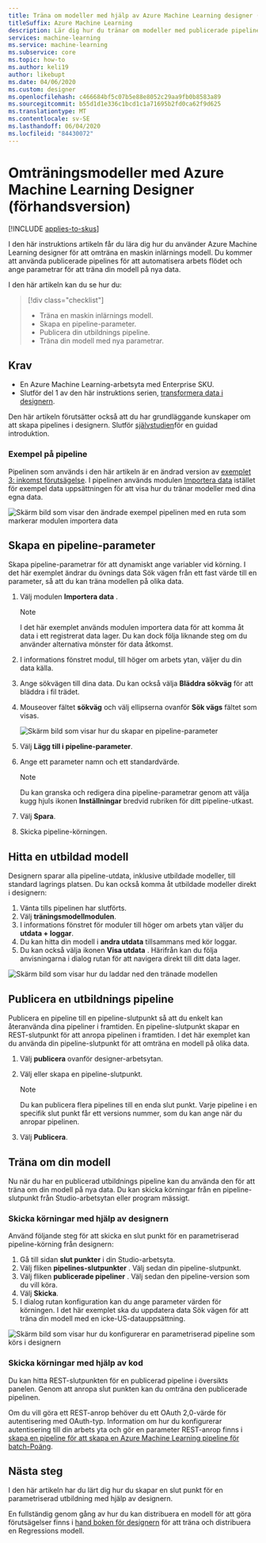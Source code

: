 ```yaml
---
title: Träna om modeller med hjälp av Azure Machine Learning designer (förhands granskning)
titleSuffix: Azure Machine Learning
description: Lär dig hur du tränar om modeller med publicerade pipelines i Azure Machine Learning designer (för hands version).
services: machine-learning
ms.service: machine-learning
ms.subservice: core
ms.topic: how-to
ms.author: keli19
author: likebupt
ms.date: 04/06/2020
ms.custom: designer
ms.openlocfilehash: c466684bf5c07b5e88e8052c29aa9fb0b8583a89
ms.sourcegitcommit: b55d1d1e336c1bcd1c1a71695b2fd0ca62f9d625
ms.translationtype: MT
ms.contentlocale: sv-SE
ms.lasthandoff: 06/04/2020
ms.locfileid: "84430072"
---
```

# <a name="retrain-models-with-azure-machine-learning-designer-preview"></a>Omträningsmodeller med Azure Machine Learning Designer (förhandsversion)
[!INCLUDE [applies-to-skus](../../includes/aml-applies-to-enterprise-sku.md)]

I den här instruktions artikeln får du lära dig hur du använder Azure Machine Learning designer för att omträna en maskin inlärnings modell. Du kommer att använda publicerade pipelines för att automatisera arbets flödet och ange parametrar för att träna din modell på nya data. 

I den här artikeln kan du se hur du:

> [!div class="checklist"]
> * Träna en maskin inlärnings modell.
> * Skapa en pipeline-parameter.
> * Publicera din utbildnings pipeline.
> * Träna din modell med nya parametrar.

## <a name="prerequisites"></a>Krav

* En Azure Machine Learning-arbetsyta med Enterprise SKU.
* Slutför del 1 av den här instruktions serien, [transformera data i designern](how-to-designer-transform-data.md).

Den här artikeln förutsätter också att du har grundläggande kunskaper om att skapa pipelines i designern. Slutför [självstudien](tutorial-designer-automobile-price-train-score.md)för en guidad introduktion. 

### <a name="sample-pipeline"></a>Exempel på pipeline

Pipelinen som används i den här artikeln är en ändrad version av [exemplet 3: inkomst förutsägelse](samples-designer.md#classification). I pipelinen används modulen [Importera data](algorithm-module-reference/import-data.md) istället för exempel data uppsättningen för att visa hur du tränar modeller med dina egna data.

![Skärm bild som visar den ändrade exempel pipelinen med en ruta som markerar modulen importera data](./media/how-to-retrain-designer/modified-sample-pipeline.png)

## <a name="create-a-pipeline-parameter"></a>Skapa en pipeline-parameter

Skapa pipeline-parametrar för att dynamiskt ange variabler vid körning. I det här exemplet ändrar du övnings data Sök vägen från ett fast värde till en parameter, så att du kan träna modellen på olika data.

1. Välj modulen **Importera data** .

    > [!NOTE]
    > I det här exemplet används modulen importera data för att komma åt data i ett registrerat data lager. Du kan dock följa liknande steg om du använder alternativa mönster för data åtkomst.

1. I informations fönstret modul, till höger om arbets ytan, väljer du din data källa.

1. Ange sökvägen till dina data. Du kan också välja **Bläddra sökväg** för att bläddra i fil trädet. 

1. Mouseover fältet **sökväg** och välj ellipserna ovanför **Sök vägs** fältet som visas.

    ![Skärm bild som visar hur du skapar en pipeline-parameter](media/how-to-retrain-designer/add-pipeline-parameter.png)

1. Välj **Lägg till i pipeline-parameter**.

1. Ange ett parameter namn och ett standardvärde.

   > [!NOTE]
   > Du kan granska och redigera dina pipeline-parametrar genom att välja kugg hjuls ikonen **Inställningar** bredvid rubriken för ditt pipeline-utkast. 

1. Välj **Spara**.

1. Skicka pipeline-körningen.

## <a name="find-a-trained-model"></a>Hitta en utbildad modell

Designern sparar alla pipeline-utdata, inklusive utbildade modeller, till standard lagrings platsen. Du kan också komma åt utbildade modeller direkt i designern:

1. Vänta tills pipelinen har slutförts.
1. Välj **träningsmodellmodulen**.
1. I informations fönstret för moduler till höger om arbets ytan väljer du **utdata + loggar**.
1. Du kan hitta din modell i **andra utdata** tillsammans med kör loggar.
1. Du kan också välja ikonen **Visa utdata** . Härifrån kan du följa anvisningarna i dialog rutan för att navigera direkt till ditt data lager. 

![Skärm bild som visar hur du laddar ned den tränade modellen](./media/how-to-retrain-designer/trained-model-view-output.png)

## <a name="publish-a-training-pipeline"></a>Publicera en utbildnings pipeline

Publicera en pipeline till en pipeline-slutpunkt så att du enkelt kan återanvända dina pipeliner i framtiden. En pipeline-slutpunkt skapar en REST-slutpunkt för att anropa pipelinen i framtiden. I det här exemplet kan du använda din pipeline-slutpunkt för att omträna en modell på olika data.

1. Välj **publicera** ovanför designer-arbetsytan.
1. Välj eller skapa en pipeline-slutpunkt.

   > [!NOTE]
   > Du kan publicera flera pipelines till en enda slut punkt. Varje pipeline i en specifik slut punkt får ett versions nummer, som du kan ange när du anropar pipelinen.

1. Välj **Publicera**.

## <a name="retrain-your-model"></a>Träna om din modell

Nu när du har en publicerad utbildnings pipeline kan du använda den för att träna om din modell på nya data. Du kan skicka körningar från en pipeline-slutpunkt från Studio-arbetsytan eller program mässigt.

### <a name="submit-runs-by-using-the-designer"></a>Skicka körningar med hjälp av designern

Använd följande steg för att skicka en slut punkt för en parametriserad pipeline-körning från designern:

1. Gå till sidan **slut punkter** i din Studio-arbetsyta.
1. Välj fliken **pipelines-slutpunkter** . Välj sedan din pipeline-slutpunkt.
1. Välj fliken **publicerade pipeliner** . Välj sedan den pipeline-version som du vill köra.
1. Välj **Skicka**.
1. I dialog rutan konfiguration kan du ange parameter värden för körningen. I det här exemplet ska du uppdatera data Sök vägen för att träna din modell med en icke-US-datauppsättning.

![Skärm bild som visar hur du konfigurerar en parametriserad pipeline som körs i designern](./media/how-to-retrain-designer/published-pipeline-run.png)

### <a name="submit-runs-by-using-code"></a>Skicka körningar med hjälp av kod

Du kan hitta REST-slutpunkten för en publicerad pipeline i översikts panelen. Genom att anropa slut punkten kan du omträna den publicerade pipelinen.

Om du vill göra ett REST-anrop behöver du ett OAuth 2,0-värde för autentisering med OAuth-typ. Information om hur du konfigurerar autentisering till din arbets yta och gör en parameter REST-anrop finns i [skapa en pipeline för att skapa en Azure Machine Learning pipeline för batch-Poäng](tutorial-pipeline-batch-scoring-classification.md#publish-and-run-from-a-rest-endpoint).

## <a name="next-steps"></a>Nästa steg

I den här artikeln har du lärt dig hur du skapar en slut punkt för en parametriserad utbildning med hjälp av designern.

En fullständig genom gång av hur du kan distribuera en modell för att göra förutsägelser finns i [hand boken för designern](tutorial-designer-automobile-price-train-score.md) för att träna och distribuera en Regressions modell.
